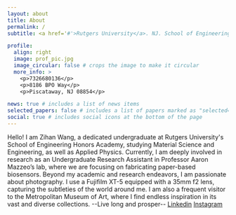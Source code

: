 ```yaml
---
layout: about
title: About
permalink: /
subtitle: <a href='#'>Rutgers University</a>. NJ. School of Engineering Honors Academy

profile:
  align: right
  image: prof_pic.jpg
  image_circular: false # crops the image to make it circular
  more_info: >
    <p>7326680136</p>
    <p>8186 BPO Way</p>
    <p>Piscataway, NJ 08854</p>

news: true # includes a list of news items
selected_papers: false # includes a list of papers marked as "selected={true}"
social: true # includes social icons at the bottom of the page
---
```


Hello! I am Zihan Wang, a dedicated undergraduate at Rutgers University's School of Engineering Honors Academy, studying Material Science and Engineering, as well as Applied Physics. Currently, I am deeply involved in research as an Undergraduate Research Assistant in Professor Aaron Mazzeo’s lab, where we are focusing on fabricating paper-based biosensors. 
Beyond my academic and research endeavors, I am passionate about photography. I use a Fujifilm XT-5 equipped with a 35mm f2 lens, capturing the subtleties of the world around me. I am also a frequent visitor to the Metropolitan Museum of Art, where I find endless inspiration in its vast and diverse collections. 
--Live long and prosper--
[Linkedin](https://www.linkedin.com/in/zihanwang-james)
[Instagram](https://www.instagram.com/zihanw233)

